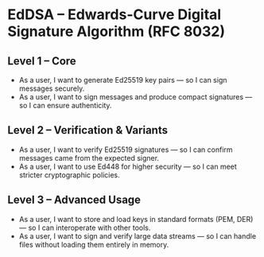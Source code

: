 # EdDSA – Edwards-Curve Digital Signature Algorithm (RFC 8032)

## Level 1 – Core
- As a user, I want to generate Ed25519 key pairs — so I can sign messages securely.  
- As a user, I want to sign messages and produce compact signatures — so I can ensure authenticity.  

## Level 2 – Verification & Variants
- As a user, I want to verify Ed25519 signatures — so I can confirm messages came from the expected signer.  
- As a user, I want to use Ed448 for higher security — so I can meet stricter cryptographic policies.  

## Level 3 – Advanced Usage
- As a user, I want to store and load keys in standard formats (PEM, DER) — so I can interoperate with other tools.  
- As a user, I want to sign and verify large data streams — so I can handle files without loading them entirely in memory.  
